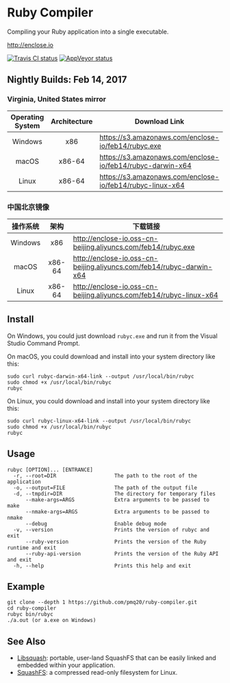 # Ruby Compiler

Compiling your Ruby application into a single executable.

http://enclose.io

[![Travis CI status](https://travis-ci.org/pmq20/ruby-compiler.svg?branch=master)](https://travis-ci.org/pmq20/ruby-compiler)
[![AppVeyor status](https://ci.appveyor.com/api/projects/status/93i36eliiy6v3686/branch/master?svg=true)](https://ci.appveyor.com/project/pmq20/ruby-compiler/branch/master)

## Nightly Builds: Feb 14, 2017

### Virginia, United States mirror

| Operating System | Architecture | Download Link                                               |
|:----------------:|:------------:|-------------------------------------------------------------|
|      Windows     |      x86     | https://s3.amazonaws.com/enclose-io/feb14/rubyc.exe         |
|       macOS      |     x86-64   | https://s3.amazonaws.com/enclose-io/feb14/rubyc-darwin-x64  |
|       Linux      |     x86-64   | https://s3.amazonaws.com/enclose-io/feb14/rubyc-linux-x64   |

### 中国北京镜像

|      操作系统     |      架构     | 下载链接                                                                    |
|:----------------:|:------------:|---------------------------------------------------------------------------|
|      Windows     |      x86     | http://enclose-io.oss-cn-beijing.aliyuncs.com/feb14/rubyc.exe         |
|       macOS      |     x86-64   | http://enclose-io.oss-cn-beijing.aliyuncs.com/feb14/rubyc-darwin-x64  |
|       Linux      |     x86-64   | http://enclose-io.oss-cn-beijing.aliyuncs.com/feb14/rubyc-linux-x64   |


## Install

On Windows, you could just download `rubyc.exe` and run it from the Visual Studio Command Prompt.

On macOS, you could download and install into your system directory like this:

    sudo curl rubyc-darwin-x64-link --output /usr/local/bin/rubyc
    sudo chmod +x /usr/local/bin/rubyc
    rubyc

On Linux, you could download and install into your system directory like this:

    sudo curl rubyc-linux-x64-link --output /usr/local/bin/rubyc
    sudo chmod +x /usr/local/bin/rubyc
    rubyc

## Usage

    rubyc [OPTION]... [ENTRANCE]
      -r, --root=DIR                   The path to the root of the application
      -o, --output=FILE                The path of the output file
      -d, --tmpdir=DIR                 The directory for temporary files
          --make-args=ARGS             Extra arguments to be passed to make
          --nmake-args=ARGS            Extra arguments to be passed to nmake
          --debug                      Enable debug mode
      -v, --version                    Prints the version of rubyc and exit
          --ruby-version               Prints the version of the Ruby runtime and exit
          --ruby-api-version           Prints the version of the Ruby API and exit
      -h, --help                       Prints this help and exit

## Example

    git clone --depth 1 https://github.com/pmq20/ruby-compiler.git
    cd ruby-compiler
    rubyc bin/rubyc
    ./a.out (or a.exe on Windows)

## See Also

- [Libsquash](https://github.com/pmq20/libsquash): portable, user-land SquashFS that can be easily linked and embedded within your application.
- [SquashFS](http://squashfs.sourceforge.net/): a compressed read-only filesystem for Linux.
